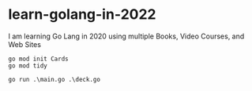 # learn-golang-in-2022
I am learning Go Lang in 2020 using multiple Books, Video Courses, and Web Sites

```golang
go mod init Cards
go mod tidy

go run .\main.go .\deck.go
```